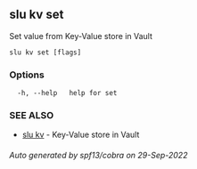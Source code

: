 ## slu kv set

Set value from Key-Value store in Vault

```
slu kv set [flags]
```

### Options

```
  -h, --help   help for set
```

### SEE ALSO

* [slu kv](slu_kv.md)	 - Key-Value store in Vault

###### Auto generated by spf13/cobra on 29-Sep-2022
